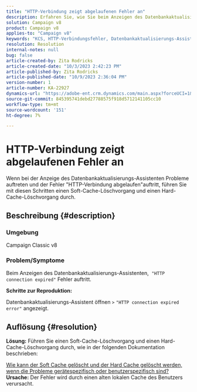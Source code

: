 ```yaml
---
title: "HTTP-Verbindung zeigt abgelaufenen Fehler an"
description: Erfahren Sie, wie Sie beim Anzeigen des Datenbankaktualisierungs-Assistenten in Adobe Campaign Classic den Fehler "HTTP-Verbindung abgelaufen"korrigieren können.
solution: Campaign v8
product: Campaign v8
applies-to: "Campaign v8"
keywords: "KCS, HTTP-Verbindungsfehler, Datenbankaktualisierungs-Assistent, ACC v8"
resolution: Resolution
internal-notes: null
bug: false
article-created-by: Zita Rodricks
article-created-date: "10/3/2023 2:42:23 PM"
article-published-by: Zita Rodricks
article-published-date: "10/9/2023 2:36:04 PM"
version-number: 1
article-number: KA-22927
dynamics-url: "https://adobe-ent.crm.dynamics.com/main.aspx?forceUCI=1&pagetype=entityrecord&etn=knowledgearticle&id=f0bd8a0c-fb61-ee11-be6e-6045bd006268"
source-git-commit: 845395741debd27788575f918d5712141105cc10
workflow-type: tm+mt
source-wordcount: '151'
ht-degree: 7%

---
```


# HTTP-Verbindung zeigt abgelaufenen Fehler an


Wenn bei der Anzeige des Datenbankaktualisierungs-Assistenten Probleme auftreten und der Fehler &quot;HTTP-Verbindung abgelaufen&quot;auftritt, führen Sie mit diesen Schritten einen Soft-Cache-Löschvorgang und einen Hard-Cache-Löschvorgang durch.

## Beschreibung {#description}


### <b>Umgebung</b>

Campaign Classic v8



### <b>Problem/Symptome</b>

Beim Anzeigen des Datenbankaktualisierungs-Assistenten,  `"HTTP connection expired"` Fehler auftritt.

<b>Schritte zur Reproduktion:</b>

Datenbankaktualisierungs-Assistent öffnen `>`  `"HTTP connection expired error"` angezeigt.


## Auflösung {#resolution}

<b>Lösung:</b>
Führen Sie einen Soft-Cache-Löschvorgang und einen Hard-Cache-Löschvorgang durch, wie in der folgenden Dokumentation beschrieben:

[Wie kann der Soft Cache gelöscht und der Hard Cache gelöscht werden, wenn die Probleme gerätespezifisch oder benutzerspezifisch sind?](https://experienceleague.adobe.com/docs/campaign-classic/using/getting-started/starting-with-adobe-campaign/faq/faq-campaign-config.html?lang=en#perform-soft-cache-clear)
<b>Ursache:</b>
Der Fehler wird durch einen alten lokalen Cache des Benutzers verursacht.
